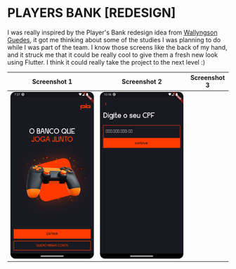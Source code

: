 # PLAYERS BANK [REDESIGN]

I was really inspired by the Player's Bank redesign idea from [Wallyngson Guedes](https://www.behance.net/gallery/160208549/Players-Bank-Redesign), it got me thinking about some of the studies I was planning to do while I was part of the team. I know those screens like the back of my hand, and it struck me that it could be really cool to give them a fresh new look using Flutter. I think it could really take the project to the next level :)


Screenshot 1 | Screenshot 2  | Screenshot 3
:-: | :-: | :-:
|![](https://github.com/julianasalafia/PlayersBankRedesign/blob/main/screenshots/login_page.png) |![](https://github.com/julianasalafia/PlayersBankRedesign/blob/main/screenshots/document_page.png) | ![]()|


